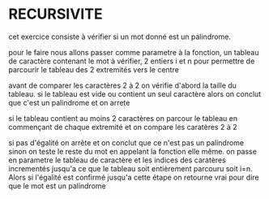 # RECURSIVITE

cet exercice consiste à  vérifier si un mot donné est un palindrome.

pour le faire nous allons passer comme parametre à la fonction, un tableau de caractère contenant le mot à vérifier,
2 entiers i et n  pour permettre de parcourir le tableau  des 2 extremités vers le centre

avant de comparer les caractères 2 à 2 on vérifie d'abord la taille du tableau. si le tableau est vide ou contient un seul caractère alors 
on conclut que c'est un palindrome et on arrete

si le tableau contient au moins 2 caractères on parcour le tableau en commençant de chaque extremité et on compare les caratères 2 à 2

si pas d'égalité on arrête et on conclut que ce n'est pas un palindrome
sinon on teste le reste du mot en appelant la fonction elle même.
on passe en parametre le tableau de caractère et les indices des caratères incrementés
jusqu'a ce que le tableau soit entièrement parcouru soit i=n. 
Alors si l'égalité est confirmé jusqu'a cette étape on retourne vrai pour dire que le mot est un palindrome
